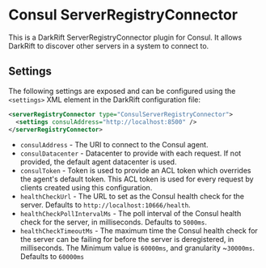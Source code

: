 # Consul ServerRegistryConnector
This is a DarkRift ServerRegistryConnector plugin for Consul. It allows DarkRift to discover other servers in a system to connect to.

## Settings
The following settings are exposed and can be configured using the `<settings>` XML element in the DarkRift configuration file:
```xml
<serverRegistryConnector type="ConsulServerRegistryConnector">
  <settings consulAddress="http://localhost:8500" />
</serverRegistryConnector>
```
- `consulAddress` - The URI to connect to the Consul agent.
- `consulDatacenter` - Datacenter to provide with each request. If not provided, the default agent datacenter is used.
- `consulToken` - Token is used to provide an ACL token which overrides the agent's default token. This ACL token is used for every request by clients created using this configuration.
- `healthCheckUrl` - The URL to set as the Consul health check for the server. Defaults to `http://localhost:10666/health`.
- `healthCheckPollIntervalMs` - The poll interval of the Consul health check for the server, in milliseconds. Defaults to `5000ms`.
- `healthCheckTimeoutMs` - The maximum time the Consul health check for the server can be failing for before the server is deregistered, in milliseconds. The Minimum value is `60000ms`, and granularity ~`30000ms`. Defaults to `60000ms`
